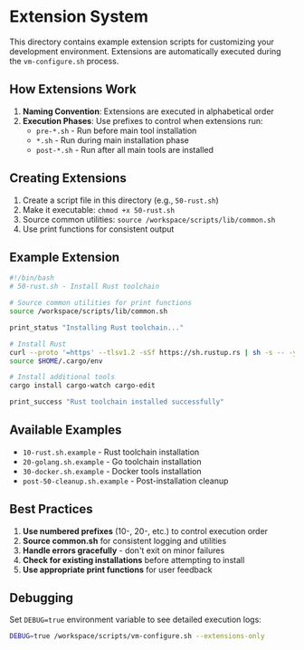 # Extension System

This directory contains example extension scripts for customizing your development environment. Extensions are automatically executed during the `vm-configure.sh` process.

## How Extensions Work

1. **Naming Convention**: Extensions are executed in alphabetical order
2. **Execution Phases**: Use prefixes to control when extensions run:
   - `pre-*.sh` - Run before main tool installation
   - `*.sh` - Run during main installation phase
   - `post-*.sh` - Run after all main tools are installed

## Creating Extensions

1. Create a script file in this directory (e.g., `50-rust.sh`)
2. Make it executable: `chmod +x 50-rust.sh`
3. Source common utilities: `source /workspace/scripts/lib/common.sh`
4. Use print functions for consistent output

## Example Extension

```bash
#!/bin/bash
# 50-rust.sh - Install Rust toolchain

# Source common utilities for print functions
source /workspace/scripts/lib/common.sh

print_status "Installing Rust toolchain..."

# Install Rust
curl --proto '=https' --tlsv1.2 -sSf https://sh.rustup.rs | sh -s -- -y
source $HOME/.cargo/env

# Install additional tools
cargo install cargo-watch cargo-edit

print_success "Rust toolchain installed successfully"
```

## Available Examples

- `10-rust.sh.example` - Rust toolchain installation
- `20-golang.sh.example` - Go toolchain installation
- `30-docker.sh.example` - Docker tools installation
- `post-50-cleanup.sh.example` - Post-installation cleanup

## Best Practices

1. **Use numbered prefixes** (10-, 20-, etc.) to control execution order
2. **Source common.sh** for consistent logging and utilities
3. **Handle errors gracefully** - don't exit on minor failures
4. **Check for existing installations** before attempting to install
5. **Use appropriate print functions** for user feedback

## Debugging

Set `DEBUG=true` environment variable to see detailed execution logs:

```bash
DEBUG=true /workspace/scripts/vm-configure.sh --extensions-only
```